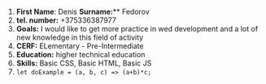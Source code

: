 1. **First Name**: Denis **Surname:**** Fedorov
2. **tel. number:** +375336387977
3. **Goals:** I would like to get more practice in wed development and a lot of new knowledge in this field of activity
4. **CERF:** ELementary - Pre-Intermediate
5. **Education:** higher technical education
6. **Skills:** Basic CSS, Basic HTML, Basic JS
7. `let doExample = (a, b, c) => (a+b)*c;`
